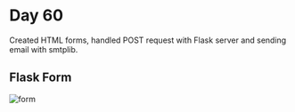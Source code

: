 # Day 60

Created HTML forms, handled POST request with Flask server and sending email with smtplib.

## Flask Form

![form](form.gif)
